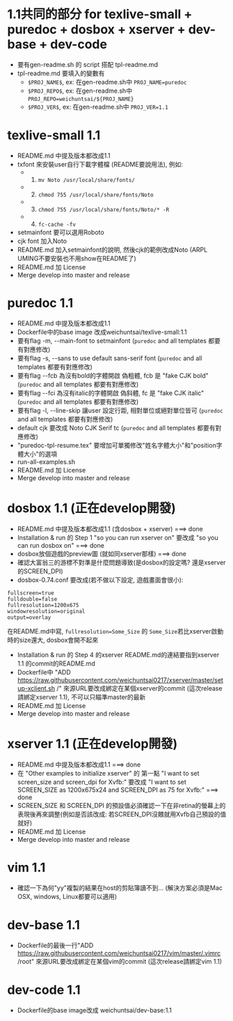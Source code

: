 # 1.1共同的部分 for texlive-small + puredoc + dosbox + xserver + dev-base + dev-code
* 要有gen-readme.sh 的 script 搭配 tpl-readme.md
* tpl-readme.md 要填入的變數有
  - `$PROJ_NAME$`, ex: 在gen-readme.sh中 `PROJ_NAME=puredoc`
  - `$PROJ_REPO$`, ex: 在gen-readme.sh中 `PROJ_REPO=weichuntsai/${PROJ_NAME}`
  - `$PROJ_VER$`, ex: 在gen-readme.sh中 `PROJ_VER=1.1`

# texlive-small 1.1
* README.md 中提及版本都改成1.1
* txfont 來安裝user自行下載字體檔 (README要說用法), 例如:
  - 1. `mv Noto /usr/local/share/fonts/`
  - 2. `chmod 755 /usr/local/share/fonts/Noto`
  - 3. `chmod 755 /usr/local/share/fonts/Noto/* -R`
  - 4. `fc-cache -fv`
* setmainfont 要可以選用Roboto
* cjk font 加入Noto
* README.md 加入setmainfont的說明, 然後cjk的範例改成Noto (ARPL UMING不要安裝也不用show在README了)
* README.md 加 License
* Merge develop into master and release

# puredoc 1.1
* README.md 中提及版本都改成1.1
* Dockerfile中的base image 改成weichuntsai/texlive-small:1.1
* 要有flag -m, --main-font to setmainfont (`puredoc` and all templates 都要有對應修改)
* 要有flag -s, --sans to use default sans-serif font (`puredoc` and all templates 都要有對應修改)
* 要有flag --fcb 為沒有bold的字體開啟 偽粗體, fcb 是 "fake CJK bold" (`puredoc` and all templates 都要有對應修改)
* 要有flag --fci 為沒有italic的字體開啟 偽斜體, fc 是 "fake CJK italic" (`puredoc` and all templates 都要有對應修改)
* 要有flag -l, --line-skip 讓user 設定行距, 相對單位或絕對單位皆可 (`puredoc` and all templates 都要有對應修改)
* default cjk 要改成 Noto CJK Serif tc (`puredoc` and all templates 都要有對應修改)
* "puredoc-tpl-resume.tex" 要增加可單獨修改"姓名字體大小"和"position字體大小"的選項
* run-all-examples.sh
* README.md 加 License
* Merge develop into master and release

# dosbox 1.1 (正在develop開發)
* README.md 中提及版本都改成1.1 (含dosbox + xserver) ===> done
* Installation & run 的 Step 1 "so you can run xserver on" 要改成 "so you can run dosbox on" ===> done
* dosbox放個遊戲的preview圖 (就如同xserver那樣) ===> done
* 確認大富翁三的游標不對準是什麼問題導致(是dosbox的設定嗎? 還是xserver的SCREEN_DPI)
* dosbox-0.74.conf 要改成(若不做以下設定, 遊戲畫面會很小):
```
fullscreen=true
fulldouble=false
fullresolution=1200x675
windowresolution=original
output=overlay
```
在README.md中寫, `fullresolution=Some_Size` 的 `Some_Size`若比xserver啟動時的size還大, dosbox會開不起來

* Installation & run 的 Step 4 的xserver README.md的連結要指到xserver 1.1 的commit的README.md
* Dockerfile中 "ADD https://raw.githubusercontent.com/weichuntsai0217/xserver/master/setup-xclient.sh /" 來源URL要改成綁定在某個xserver的commit (這次release請綁定xserver 1.1), 不可以只瞄準master的最新
* README.md 加 License
* Merge develop into master and release

# xserver 1.1 (正在develop開發)
* README.md 中提及版本都改成1.1 ===> done
* 在 "Other examples to initialize xserver" 的 第一點 "I want to set screen_size and screen_dpi for Xvfb:" 要改成 "I want to set SCREEN_SIZE as 1200x675x24 and SCREEN_DPI as 75 for Xvfb:" ===> done
* SCREEN_SIZE 和 SCREEN_DPI 的預設值必須確認一下在非retina的螢幕上的表現後再來調整(例如是否該改成: 若SCREEN_DPI沒餵就用Xvfb自己預設的值就好)
* README.md 加 License
* Merge develop into master and release

# vim 1.1
* 確認一下為何"yy"複製的結果在host的剪貼簿讀不到... (解決方案必須是Mac OSX, windows, Linux都要可以適用)

# dev-base 1.1
* Dockerfile的最後一行"ADD https://raw.githubusercontent.com/weichuntsai0217/vim/master/.vimrc /root" 來源URL要改成綁定在某個vim的commit (這次release請綁定vim 1.1)

# dev-code 1.1
* Dockerfile的base image改成 weichuntsai/dev-base:1.1
